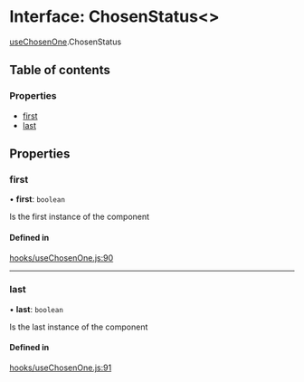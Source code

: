 # Interface: ChosenStatus<\>

[useChosenOne](../modules/useChosenOne.md).ChosenStatus

## Table of contents

### Properties

- [first](useChosenOne.ChosenStatus.md#first)
- [last](useChosenOne.ChosenStatus.md#last)

## Properties

### first

• **first**: `boolean`

Is the first instance of the component

#### Defined in

[hooks/useChosenOne.js:90](https://github.com/Twipped/hooks/blob/86a2b07/hooks/useChosenOne.js#L90)

___

### last

• **last**: `boolean`

Is the last instance of the component

#### Defined in

[hooks/useChosenOne.js:91](https://github.com/Twipped/hooks/blob/86a2b07/hooks/useChosenOne.js#L91)
